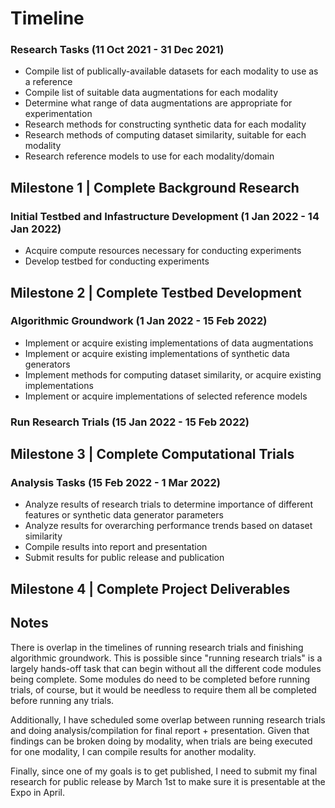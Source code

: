 # Timeline

### Research Tasks (11 Oct 2021 - 31 Dec 2021)

- Compile list of publically-available datasets for each modality to use as a reference
- Compile list of suitable data augmentations for each modality
- Determine what range of data augmentations are appropriate for experimentation
- Research methods for constructing synthetic data for each modality
- Research methods of computing dataset similarity, suitable for each modality
- Research reference models to use for each modality/domain  

## Milestone 1 | Complete Background Research

### Initial Testbed and Infastructure Development (1 Jan 2022 - 14 Jan 2022)

- Acquire compute resources necessary for conducting experiments
- Develop testbed for conducting experiments

## Milestone 2 | Complete Testbed Development

### Algorithmic Groundwork (1 Jan 2022 - 15 Feb 2022)

- Implement or acquire existing implementations of data augmentations
- Implement or acquire existing implementations of synthetic data generators
- Implement methods for computing dataset similarity, or acquire existing implementations
- Implement or acquire implementations of selected reference models

### Run Research Trials (15 Jan 2022 - 15 Feb 2022)

## Milestone 3 | Complete Computational Trials

### Analysis Tasks (15 Feb 2022 - 1 Mar 2022)

- Analyze results of research trials to determine importance of different features or synthetic data generator parameters
- Analyze results for overarching performance trends based on dataset similarity
- Compile results into report and presentation
- Submit results for public release and publication

## Milestone 4 | Complete Project Deliverables

## Notes

There is overlap in the timelines of running research trials and finishing algorithmic groundwork. This is possible since "running research trials" is a largely hands-off task that can begin without all the different code modules being complete. Some modules do need to be completed before running trials, of course, but it would be needless to require them all be completed before running any trials.

Additionally, I have scheduled some overlap between running research trials and doing analysis/compilation for final report + presentation. Given that findings can be broken doing by modality, when trials are being executed for one modality, I can compile results for another modality.

Finally, since one of my goals is to get published, I need to submit my final research for public release by March 1st to make sure it is presentable at the Expo in April.
